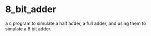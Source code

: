 # 8_bit_adder
a c program to simulate a half adder, a full adder, and using them to simulate a 8 bit adder.

